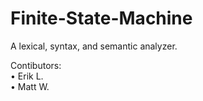 # Finite-State-Machine

A lexical, syntax, and semantic analyzer.

Contibutors:  
•	Erik L.  
• Matt W.  

